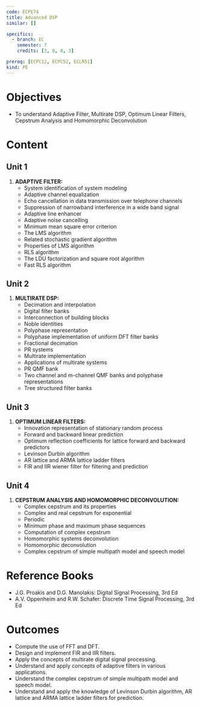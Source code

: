 ```yaml
---
code: ECPE74
title: Advanced DSP
similar: []

specifics:
  - branch: EC
    semester: 7
    credits: [3, 0, 0, 3]

prereq: [ECPC12, ECPC52, ECLR51]
kind: PE
---
```


# Objectives

- To understand Adaptive Filter, Multirate DSP, Optimum Linear Filters, Cepstrum Analysis and Homomorphic Deconvolution

# Content

## Unit 1

1. **ADAPTIVE FILTER:**
   - System identification of system modeling
   - Adaptive channel equalization
   - Echo cancellation in data transmission over telephone channels
   - Suppression of narrowband interference in a wide band signal
   - Adaptive line enhancer
   - Adaptive noise cancelling
   - Minimum mean square error criterion
   - The LMS algorithm
   - Related stochastic gradient algorithm
   - Properties of LMS algorithm
   - RLS algorithm
   - The LDU factorization and square root algorithm
   - Fast RLS algorithm

## Unit 2

1. **MULTIRATE DSP:**
   - Decimation and interpolation
   - Digital filter banks
   - Interconnection of building blocks
   - Noble identities
   - Polyphase representation
   - Polyphase implementation of uniform DFT filter banks
   - Fractional decimation
   - PR systems
   - Multirate implementation
   - Applications of multirate systems
   - PR QMF bank
   - Two channel and m-channel QMF banks and polyphase representations
   - Tree structured filter banks

## Unit 3

1. **OPTIMUM LINEAR FILTERS:**
   - Innovation representation of stationary random process
   - Forward and backward linear prediction
   - Optimum reflection coefficients for lattice forward and backward predictors
   - Levinson Durbin algorithm
   - AR lattice and ARMA lattice ladder filters
   - FIR and IIR wiener filter for filtering and prediction

## Unit 4

1. **CEPSTRUM ANALYSIS AND HOMOMORPHIC DECONVOLUTION:**
   - Complex cepstrum and its properties
   - Complex and real cepstrum for exponential
   - Periodic
   - Minimum phase and maximum phase sequences
   - Computation of complex cepstrum
   - Homomorphic systems deconvolution
   - Homomorphic deconvolution
   - Complex cepstrum of simple multipath model and speech model

# Reference Books

- J.G. Proakis and D.G. Manolakis: Digital Signal Processing, 3rd Ed
- A.V. Oppenheim and R.W. Schafer: Discrete Time Signal Processing, 3rd Ed

# Outcomes

- Compute the use of FFT and DFT.
- Design and implement FIR and IIR filters.
- Apply the concepts of multirate digital signal processing.
- Understand and apply concepts of adaptive filters in various applications.
- Understand the complex cepstrum of simple multipath model and speech model.
- Understand and apply the knowledge of Levinson Durbin algorithm, AR lattice and ARMA lattice ladder filters for prediction.
